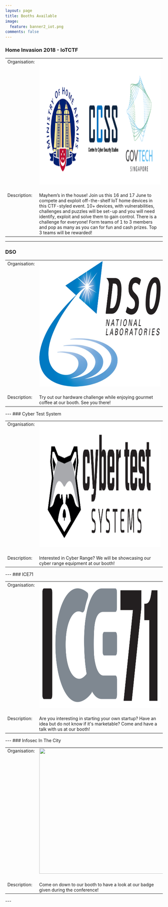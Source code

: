 ```yaml
---
layout: page
title: Booths Available
image:
  feature: banner2_iot.png
comments: false
---
```

### Home Invasion 2018 - IoTCTF

<table>
	<tr>
		<td valign="top" >Organisation:</td>
		<td><img src="/images/3Merged_logos.png" height="400" width="400" /><br/><br/></td>
	</tr>
	<tr>
		<td valign="top" >Description:</td>
		<td>Mayhem’s in the house! Join us this 16 and 17 June to compete and exploit off-the-shelf IoT home devices in this CTF-styled event. 10+ devices, with vulnerabilities, challenges and puzzles will be set-up and you will need identify, exploit and solve them to gain control. There is a challenge for everyone! Form teams of 1 to 3 members and pop as many as you can for fun and cash prizes. Top 3 teams will be rewarded!</td>
	</tr>
</table>

---
### DSO

<table>
        <tr>
                <td valign="top" >Organisation:</td>
                <td><img src="/images/DSO_Logo_Full_Colour.jpg" height="400" width="400" /><br/><br/></td>
        </tr>
        <tr>
                <td valign="top" >Description:</td>
                <td>Try out our hardware challenge while enjoying gourmet coffee at our booth. See you there!</td>
        </tr>
</table>
---
### Cyber Test System                       

<table>
        <tr>
                <td valign="top" >Organisation:</td>
                <td><img src="/images/logo_cybertestsystem.png" height="400" width="400" /><br/><br/></td>
        </tr>
        <tr>
                <td valign="top" >Description:</td>
                <td>Interested in Cyber Range? We will be showcasing our cyber range equipment at our booth!</td>
        </tr>
</table>
---
### ICE71

<table>
        <tr>
                <td valign="top" >Organisation:</td>
                <td><img src="/images/ICE71_Final_Logo.jpg" height="400" width="400" /><br/><br/></td>
        </tr>
        <tr>
                <td valign="top" >Description:</td>
                <td>Are you interesting in starting your own startup? Have an idea but do not know if it's marketable? Come and have a talk with us at our booth!</td>
        </tr>
</table>
---
### Infosec In The City

<table>
        <tr>
                <td valign="top" >Organisation:</td>
                <td><img src="" height="400" width="400" /><br/><br/></td>
        </tr>
        <tr>
                <td valign="top" >Description:</td>
                <td>Come on down to our booth to have a look at our badge given during the conference!</td>
        </tr>
</table>
---

